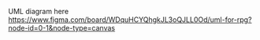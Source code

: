 UML diagram here https://www.figma.com/board/WDquHCYQhgkJL3oQJLL0Od/uml-for-rpg?node-id=0-1&node-type=canvas
